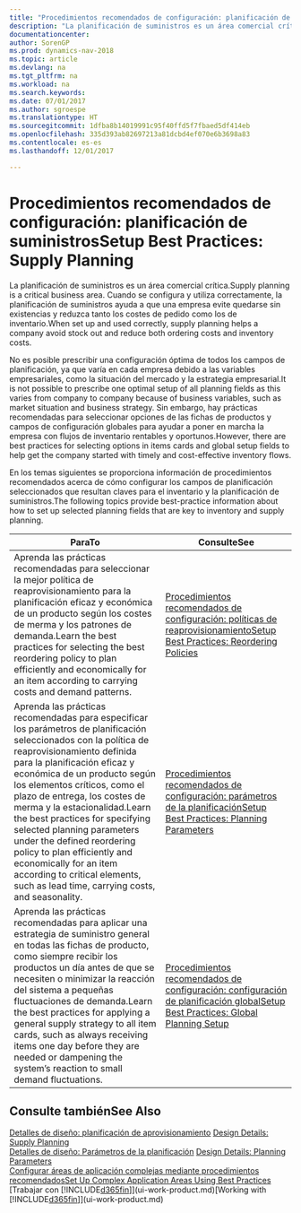 ```yaml
---
title: "Procedimientos recomendados de configuración: planificación de suministros"
description: "La planificación de suministros es un área comercial crítica. Cuando se configura y utiliza correctamente, la planificación de suministros ayuda a que una empresa evite quedarse sin existencias y reduzca tanto los costes de pedido como los de inventario."
documentationcenter: 
author: SorenGP
ms.prod: dynamics-nav-2018
ms.topic: article
ms.devlang: na
ms.tgt_pltfrm: na
ms.workload: na
ms.search.keywords: 
ms.date: 07/01/2017
ms.author: sgroespe
ms.translationtype: HT
ms.sourcegitcommit: 1dfba8b14019991c95f40ffd5f7fbaed5df414eb
ms.openlocfilehash: 335d393ab82697213a81dcbd4ef070e6b3698a83
ms.contentlocale: es-es
ms.lasthandoff: 12/01/2017

---
```

# <a name="setup-best-practices-supply-planning"></a><span data-ttu-id="72944-104">Procedimientos recomendados de configuración: planificación de suministros</span><span class="sxs-lookup"><span data-stu-id="72944-104">Setup Best Practices: Supply Planning</span></span>
<span data-ttu-id="72944-105">La planificación de suministros es un área comercial crítica.</span><span class="sxs-lookup"><span data-stu-id="72944-105">Supply planning is a critical business area.</span></span> <span data-ttu-id="72944-106">Cuando se configura y utiliza correctamente, la planificación de suministros ayuda a que una empresa evite quedarse sin existencias y reduzca tanto los costes de pedido como los de inventario.</span><span class="sxs-lookup"><span data-stu-id="72944-106">When set up and used correctly, supply planning helps a company avoid stock out and reduce both ordering costs and inventory costs.</span></span>  

 <span data-ttu-id="72944-107">No es posible prescribir una configuración óptima de todos los campos de planificación, ya que varía en cada empresa debido a las variables empresariales, como la situación del mercado y la estrategia empresarial.</span><span class="sxs-lookup"><span data-stu-id="72944-107">It is not possible to prescribe one optimal setup of all planning fields as this varies from company to company because of business variables, such as market situation and business strategy.</span></span> <span data-ttu-id="72944-108">Sin embargo, hay prácticas recomendadas para seleccionar opciones de las fichas de productos y campos de configuración globales para ayudar a poner en marcha la empresa con flujos de inventario rentables y oportunos.</span><span class="sxs-lookup"><span data-stu-id="72944-108">However, there are best practices for selecting options in items cards and global setup fields to help get the company started with timely and cost-effective inventory flows.</span></span>  

 <span data-ttu-id="72944-109">En los temas siguientes se proporciona información de procedimientos recomendados acerca de cómo configurar los campos de planificación seleccionados que resultan claves para el inventario y la planificación de suministros.</span><span class="sxs-lookup"><span data-stu-id="72944-109">The following topics provide best-practice information about how to set up selected planning fields that are key to inventory and supply planning.</span></span>  

|<span data-ttu-id="72944-110">**Para**</span><span class="sxs-lookup"><span data-stu-id="72944-110">**To**</span></span>|<span data-ttu-id="72944-111">**Consulte**</span><span class="sxs-lookup"><span data-stu-id="72944-111">**See**</span></span>|  
|------------|-------------|  
|<span data-ttu-id="72944-112">Aprenda las prácticas recomendadas para seleccionar la mejor política de reaprovisionamiento para la planificación eficaz y económica de un producto según los costes de merma y los patrones de demanda.</span><span class="sxs-lookup"><span data-stu-id="72944-112">Learn the best practices for selecting the best reordering policy to plan efficiently and economically for an item according to carrying costs and demand patterns.</span></span>|[<span data-ttu-id="72944-113">Procedimientos recomendados de configuración: políticas de reaprovisionamiento</span><span class="sxs-lookup"><span data-stu-id="72944-113">Setup Best Practices: Reordering Policies</span></span>](setup-best-practices-reordering-policies.md)|  
|<span data-ttu-id="72944-114">Aprenda las prácticas recomendadas para especificar los parámetros de planificación seleccionados con la política de reaprovisionamiento definida para la planificación eficaz y económica de un producto según los elementos críticos, como el plazo de entrega, los costes de merma y la estacionalidad.</span><span class="sxs-lookup"><span data-stu-id="72944-114">Learn the best practices for specifying selected planning parameters under the defined reordering policy to plan efficiently and economically for an item according to critical elements, such as lead time, carrying costs, and seasonality.</span></span>|[<span data-ttu-id="72944-115">Procedimientos recomendados de configuración: parámetros de la planificación</span><span class="sxs-lookup"><span data-stu-id="72944-115">Setup Best Practices: Planning Parameters</span></span>](setup-best-practices-planning-parameters.md)|  
|<span data-ttu-id="72944-116">Aprenda las prácticas recomendadas para aplicar una estrategia de suministro general en todas las fichas de producto, como siempre recibir los productos un día antes de que se necesiten o minimizar la reacción del sistema a pequeñas fluctuaciones de demanda.</span><span class="sxs-lookup"><span data-stu-id="72944-116">Learn the best practices for applying a general supply strategy to all item cards, such as always receiving items one day before they are needed or dampening the system’s reaction to small demand fluctuations.</span></span>|[<span data-ttu-id="72944-117">Procedimientos recomendados de configuración: configuración de planificación global</span><span class="sxs-lookup"><span data-stu-id="72944-117">Setup Best Practices: Global Planning Setup</span></span>](setup-best-practices-global-planning-setup.md)|  

## <a name="see-also"></a><span data-ttu-id="72944-118">Consulte también</span><span class="sxs-lookup"><span data-stu-id="72944-118">See Also</span></span>  
 <span data-ttu-id="72944-119">[Detalles de diseño: planificación de aprovisionamiento](design-details-supply-planning.md) </span><span class="sxs-lookup"><span data-stu-id="72944-119">[Design Details: Supply Planning](design-details-supply-planning.md) </span></span>  
 <span data-ttu-id="72944-120">[Detalles de diseño: Parámetros de la planificación](design-details-planning-parameters.md) </span><span class="sxs-lookup"><span data-stu-id="72944-120">[Design Details: Planning Parameters](design-details-planning-parameters.md) </span></span>  
 [<span data-ttu-id="72944-121">Configurar áreas de aplicación complejas mediante procedimientos recomendados</span><span class="sxs-lookup"><span data-stu-id="72944-121">Set Up Complex Application Areas Using Best Practices</span></span>](set-up-complex-application-areas-using-best-practices.md)  
 <span data-ttu-id="72944-122">[Trabajar con [!INCLUDE[d365fin](includes/d365fin_md.md)]](ui-work-product.md)</span><span class="sxs-lookup"><span data-stu-id="72944-122">[Working with [!INCLUDE[d365fin](includes/d365fin_md.md)]](ui-work-product.md)</span></span>

